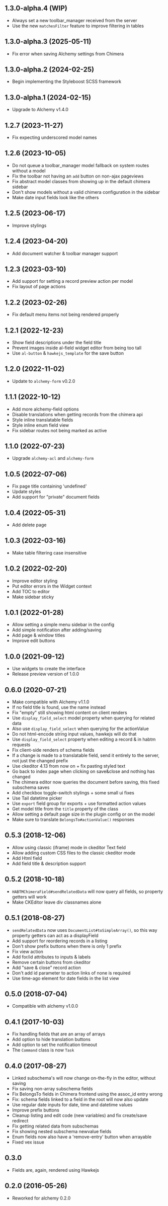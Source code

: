 ## 1.3.0-alpha.4 (WIP)

* Always set a new toolbar_manager received from the server
* Use the new `matchesFilter` feature to improve filtering in tables

## 1.3.0-alpha.3 (2025-05-11)

* Fix error when saving Alchemy settings from Chimera

## 1.3.0-alpha.2 (2024-02-25)

* Begin implementing the Styleboost SCSS framework

## 1.3.0-alpha.1 (2024-02-15)

* Upgrade to Alchemy v1.4.0

## 1.2.7 (2023-11-27)

* Fix expecting underscored model names

## 1.2.6 (2023-10-05)

* Do not queue a toolbar_manager model fallback on system routes without a model
* Fix the toolbar not having an `add` button on non-ajax pageviews
* Fix abstract model classes from showing up in the default chimera sidebar
* Don't show models without a valid chimera configuration in the sidebar
* Make date input fields look like the others

## 1.2.5 (2023-06-17)

* Improve stylings

## 1.2.4 (2023-04-20)

* Add document watcher & toolbar manager support

## 1.2.3 (2023-03-10)

* Add support for setting a record preview action per model
* Fix layout of page actions

## 1.2.2 (2023-02-26)

* Fix default menu items not being rendered properly

## 1.2.1 (2022-12-23)

* Show field descriptions under the field title
* Prevent images inside al-field widget editor from being too tall
* Use `al-button` & `hawkejs_template` for the save button

## 1.2.0 (2022-11-02)

* Update to `alchemy-form` v0.2.0

## 1.1.1 (2022-10-12)

* Add more alchemy-field options
* Disable translations when getting records from the chimera api
* Style inline translatable fields
* Style inline enum field view
* Fix sidebar routes not being marked as active

## 1.1.0 (2022-07-23)

* Upgrade `alchemy-acl` and `alchemy-form`

## 1.0.5 (2022-07-06)

* Fix page title containing 'undefined'
* Update styles
* Add support for "private" document fields

## 1.0.4 (2022-05-31)

* Add delete page

## 1.0.3 (2022-03-16)

* Make table filtering case insensitive

## 1.0.2 (2022-02-20)

* Improve editor styling
* Put editor errors in the Widget context
* Add TOC to editor
* Make sidebar sticky

## 1.0.1 (2022-01-28)

* Allow setting a simple menu sidebar in the config
* Add simple notification after adding/saving
* Add page & window titles
* Improve edit buttons

## 1.0.0 (2021-09-12)

* Use widgets to create the interface
* Release preview version of 1.0.0

## 0.6.0 (2020-07-21)

* Make compatible with Alchemy v1.1.0
* If no field title is found, use the name instead
* Fix "empty" still showing html content on client renders
* Use `display_field_select` model property when querying for related data
* Also use `display_field_select` when querying for the actionValue
* Do not html-encode string input values, hawkejs will do that
* Use `display_field_select` property when editing a record & in habtm requests
* Fix client-side renders of schema fields
* If a change is made to a translatable field, send it entirely to the server, not just the changed prefix
* Use ckeditor 4.13 from now on + fix pasting styled text
* Go back to index page when clicking on save&close and nothing has changed
* The chimera editor now queries the document before saving, this fixed subschema saves
* Add checkbox toggle-switch stylings + some small ui fixes
* Use Tail datetime picker
* Use `export` field group for exports + use formatted action values
* Get model title from the `title` property of the class
* Allow setting a default page size in the plugin config or on the model
* Make sure to translate `BelongsTo#actionValue()` responses

## 0.5.3 (2018-12-06)

* Allow using classic (iframe) mode in ckeditor Text field
* Allow adding custom CSS files to the classic ckeditor mode
* Add Html field
* Add field title & description support

## 0.5.2 (2018-10-18)

* `HABTMChimeraField#sendRelatedData` will now query all fields, so property getters will work
* Make CKEditor leave div classnames alone

## 0.5.1 (2018-08-27)

* `sendRelatedData` now uses `DocumentList#toSimpleArray()`, so this way property getters can act as a displayField
* Add support for reordering records in a listing
* Don't show prefix buttons when there is only 1 prefix
* Fix view action
* Add for/id attributes to inputs & labels
* Remove certain buttons from ckeditor
* Add "save & close" record action
* Don't add id parameter to action links of none is required
* Use time-ago element for date fields in the list view

## 0.5.0 (2018-07-04)

* Compatible with alchemy v1.0.0

## 0.4.1 (2017-10-03)

* Fix handling fields that are an array of arrays
* Add option to hide translation buttons
* Add option to set the notification timeout
* The `Command` class is now `Task`

## 0.4.0 (2017-08-27)

* Linked subschema's will now change on-the-fly in the editor, without saving
* Fix saving non-array subschema fields
* Fix BelongsTo fields in Chimera frontend using the assoc_id entry wrong
* Fix: schema fields linked to a field in the root will now also update
* Use regular date inputs for date, time and datetime values
* Improve prefix buttons
* Cleanup listing and edit code (new variables) and fix create/save redirect
* Fix getting related data from subschemas
* Fix showing nested subschema newvalue fields
* Enum fields now also have a 'remove-entry' button when arrayable
* Fixed vex issue

## 0.3.0

* Fields are, again, rendered using Hawkejs

## 0.2.0 (2016-05-26)

* Reworked for alchemy 0.2.0